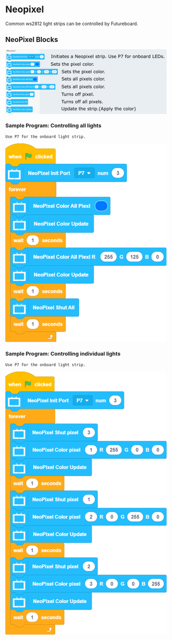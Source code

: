 # Neopixel

Common ws2812 light strips can be controlled by Futureboard.

## NeoPixel Blocks

![](../images/neopixel_en.png)

### Sample Program: Controlling all lights

    Use P7 for the onboard light strip.
    
![](../images/neopixel_code1en.png)

### Sample Program: Controlling individual lights

    Use P7 for the onboard light strip.
    
![](../images/neopixel_code2en.png)